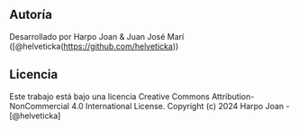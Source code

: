 ## Autoría
Desarrollado por Harpo Joan & Juan José Marí ([@helveticka(https://github.com/helveticka))

## Licencia
Este trabajo está bajo una licencia Creative Commons Attribution-NonCommercial 4.0 International License.
Copyright (c) 2024 Harpo Joan - [@helveticka]
